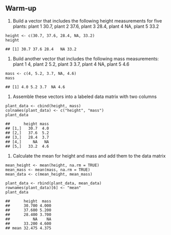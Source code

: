 ## Warm-up

1.  Build a vector that includes the following height measurements for
    five plants: plant 1 30.7, plant 2 37.6, plant 3 28.4, plant 4 NA,
    plant 5 33.2

<!-- -->

    height <- c(30.7, 37.6, 28.4, NA, 33.2)
    height

    ## [1] 30.7 37.6 28.4   NA 33.2

1.  Build another vector that includes the following mass measurements:
    plant 1 4, plant 2 5.2, plant 3 3.7, plant 4 NA, plant 5 4.6

<!-- -->

    mass <- c(4, 5.2, 3.7, NA, 4.6)
    mass

    ## [1] 4.0 5.2 3.7  NA 4.6

1.  Assemble these vectors into a labeled data matrix with two columns

<!-- -->

    plant_data <- cbind(height, mass)
    colnames(plant_data) <- c("height", "mass")
    plant_data

    ##      height mass
    ## [1,]   30.7  4.0
    ## [2,]   37.6  5.2
    ## [3,]   28.4  3.7
    ## [4,]     NA   NA
    ## [5,]   33.2  4.6

1.  Calculate the mean for height and mass and add them to the data
    matrix

<!-- -->

    mean_height <- mean(height, na.rm = TRUE)
    mean_mass <- mean(mass, na.rm = TRUE)
    mean_data <- c(mean_height, mean_mass)

    plant_data <- rbind(plant_data, mean_data)
    rownames(plant_data)[6] <- "mean"
    plant_data

    ##      height  mass
    ##      30.700 4.000
    ##      37.600 5.200
    ##      28.400 3.700
    ##          NA    NA
    ##      33.200 4.600
    ## mean 32.475 4.375
